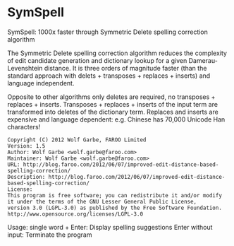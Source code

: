 SymSpell
========

SymSpell: 1000x faster through Symmetric Delete spelling correction algorithm

The Symmetric Delete spelling correction algorithm reduces the complexity of edit candidate generation and dictionary lookup for a given Damerau-Levenshtein distance. It is three orders of magnitude faster (than the standard approach with delets + transposes + replaces + inserts) and language independent.

Opposite to other algorithms only deletes are required, no transposes + replaces + inserts.
Transposes + replaces + inserts of the input term are transformed into deletes of the dictionary term.
Replaces and inserts are expensive and language dependent: e.g. Chinese has 70,000 Unicode Han characters!

```
Copyright (C) 2012 Wolf Garbe, FAROO Limited
Version: 1.5
Author: Wolf Garbe <wolf.garbe@faroo.com>
Maintainer: Wolf Garbe <wolf.garbe@faroo.com>
URL: http://blog.faroo.com/2012/06/07/improved-edit-distance-based-spelling-correction/
Description: http://blog.faroo.com/2012/06/07/improved-edit-distance-based-spelling-correction/
License:
This program is free software; you can redistribute it and/or modify
it under the terms of the GNU Lesser General Public License, 
version 3.0 (LGPL-3.0) as published by the Free Software Foundation.
http://www.opensource.org/licenses/LGPL-3.0
```
Usage: single word + Enter:  Display spelling suggestions
       Enter without input:  Terminate the program

